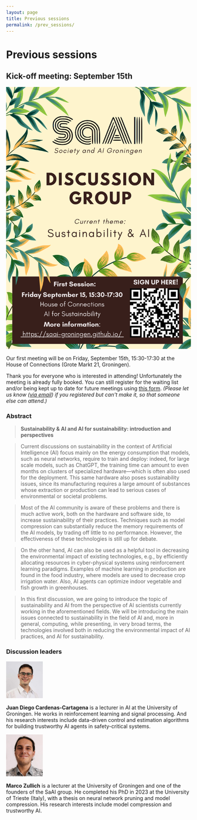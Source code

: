```yaml
---
layout: page
title: Previous sessions
permalink: /prev_sessions/
---
```


# Previous sessions

## Kick-off meeting: September 15th

![flyer announcing the first meeting](img/first_meeting_flyer_v2.png)


Our first meeting will be on Friday, September 15th, 15:30-17:30 at the House of Connections (Grote Markt 21, Groningen).

Thank you for everyone who is interested in attending! Unfortunately the meeting is already fully booked. You can still register for the waiting list and/or being kept up to date for future meetings using [this form](https://gossminn.eu/saai/signup_230915.php). 
_(Please let us know ([via email](mailto:saai-groningen@rug.nl)) if you registered but can't make it, so that someone else can attend.)_
<!-- _(We have limited space, so please don't forget to register if you want to attend. Also, please let us know if you registered but can't make it, so that someone else can attend.)_ -->

### Abstract

> **Sustainability & AI and AI for sustainability: introduction and perspectives**

> Current discussions on sustainability in the context of Artificial Intelligence (AI) focus mainly on the energy consumption that models, such as neural networks, require to train and deploy: indeed, for large scale models, such as ChatGPT, the training time can amount to even months on clusters of specialized hardware—which is often also used for the deployment. This same hardware also poses sustainability issues, since its manufacturing requires a large amount of substances whose extraction or production can lead to serious cases of environmental or societal problems.

> Most of the AI community is aware of these problems and there is much active work, both on the hardware and software side, to increase sustainability of their practices. Techniques such as model compression can substantially reduce the memory requirements of the AI models, by trading off little to no performance. However, the effectiveness of these technologies is still up for debate.

> On the other hand, AI can also be used as a helpful tool in decreasing the environmental impact of existing technologies, e.g., by efficiently allocating resources in cyber-physical systems using reinforcement learning paradigms. Examples of machine learning in production are found in the food industry, where models are used to decrease crop irrigation water. Also, AI agents can optimize indoor vegetable and fish growth in greenhouses.

> In this first discussion, we are going to introduce the topic of sustainability and AI from the perspective of AI scientists currently working in the aforementioned fields. We will be introducing the main issues connected to sustainability in the field of AI and, more in general, computing, while presenting, in very broad terms, the technologies involved both in reducing the environmental impact of AI practices, and AI for sustainability.

### Discussion leaders
<img src="/img/speakers/diego-profile.jpg" alt="Diego's profile picture" width=100px />

**Juan Diego Cardenas-Cartagena** is a lecturer in AI at the University of Groningen. He works in reinforcement learning and signal processing. And his research interests include data-driven control and estimation algorithms for building trustworthy AI agents in safety-critical systems.

<img src="/img/marco-profile.png" alt="Marco's profile picture" width=100px />

**Marco Zullich** is a lecturer at the University of Groningen and one of the founders of the SaAI group. He completed his PhD in 2023 at the University of Trieste (Italy), with a thesis on neural network pruning and model compression. His research interests include model compression and trustworthy AI.
